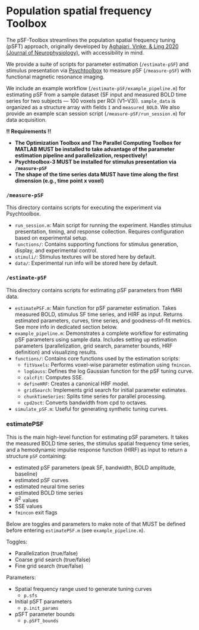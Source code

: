 # Population spatial frequency Toolbox

The pSF-Toolbox streamlines the population spatial frequency tuning (pSFT) approach, originally developed by [Aghajari, Vinke, & Ling 2020 (Journal of Neurophysiology)](https://doi.org/10.1152/jn.00291.2019), with accessibility in mind. 

We provide a suite of scripts for parameter estimation (`/estimate-pSF`) and stimulus presentation via [Psychtoolbox](http://psychtoolbox.org) to measure pSF (`/measure-pSF`) with functional magnetic resonance imaging. 

We include an example workflow (`/estimate-pSF/example_pipeline.m`) for estimating pSF from a sample dataset (SF input and measured BOLD time series for two subjects — 100 voxels per ROI (V1–V3)).
`sample_data` is organized as a structure array with fields `I` and `measured_BOLD`. 
We also provide an example scan session script (`/measure-pSF/run_session.m`) for data acquisition. 

**!! Requirements !!**
- **The Optimization Toolbox and The Parallel Computing Toolbox for MATLAB MUST be installed to take advantage of the parameter estimation pipeline and parallelization, respectively!** 
- **Psychtoolbox-3 MUST be installed for stimulus presentation via `/measure-pSF`**
- **The shape of the time series data MUST have time along the first dimension (e.g., time point x voxel)**


### `/measure-pSF`
This directory contains scripts for executing the experiment via Psychtoolbox.
-   `run_session.m`: Main script for running the experiment. Handles stimulus presentation, timing, and response collection. Requires configuration based on experimental setup.
-   `functions/`: Contains supporting functions for stimulus generation, display, and experimental control.
-   `stimuli/`: Stimulus textures will be stored here by default.
-   `data/`: Experimental run info will be stored here by default.

### `/estimate-pSF`
This directory contains scripts for estimating pSF parameters from fMRI data.
-   `estimatePSF.m`: Main function for pSF parameter estimation. Takes measured BOLD, stimulus SF time series, and HIRF as input. Returns estimated parameters, curves, time series, and goodness-of-fit metrics. See more info in dedicated section below. 
-   `example_pipeline.m`: Demonstrates a complete workflow for estimating pSF parameters using sample data. Includes setting up estimation parameters (parallelization, grid search, parameter bounds, HRF definition) and visualizing results.
-   `functions/`: Contains core functions used by the estimation scripts:
    -   `fitVoxels`: Performs voxel-wise parameter estimation using `fmincon`.
    -   `logGauss`: Defines the log Gaussian function for the pSF tuning curve.
    -   `calcFit`: Computes SSE.
    -   `defineHRF`: Creates a canonical HRF model.
    -   `gridSearch`: Implements grid search for initial parameter estimates.
    -   `chunkTimeSeries`: Splits time series for parallel processing.
    -   `cpd2oct`: Converts bandwidth from cpd to octaves.
-   `simulate_pSF.m`: Useful for generating synthetic tuning curves.

### estimatePSF
This is the main high-level function for estimating pSF parameters. It takes the measured BOLD time series, the stimulus spatial frequency time series, and a hemodynamic impulse response function (HIRF) as input to return a structure `pSF` containing:
- estimated pSF parameters (peak SF, bandwidth, BOLD amplitude, baseline)
- estimated pSF curves
- estimated neural time series
- estimated BOLD time series
- $R^2$ values
- SSE values
- `fmincon` exit flags

Below are toggles and parameters to make note of that MUST be defined before entering `estimatePSF.m` (see `example_pipeline.m`).

Toggles:
- Parallelization (true/false)
- Coarse grid search (true/false)
- Fine grid search (true/false)

Parameters:
- Spatial frequency range used to generate tuning curves 
	- `p.sfs`
- Initial pSFT parameters
	- `p.init_params`
- pSFT parameter bounds
	- `p.pSFT_bounds`

